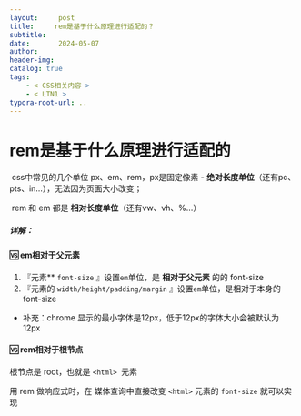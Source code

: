 ```yaml
---
layout:     post
title:     rem是基于什么原理进行适配的？
subtitle:  
date:       2024-05-07
author:     
header-img: 
catalog: true
tags:
    - < CSS相关内容 >
    - < LTN1 >
typora-root-url: ..
---
```




# rem是基于什么原理进行适配的

​	css中常见的几个单位 px、em、rem，px是固定像素 - **绝对长度单位**（还有pc、pts、in…），无法因为页面大小改变；

​	rem 和 em 都是 **相对长度单位**（还有vw、vh、%…）

##### 详解：

#### 🆚 em相对于父元素

1. 『元素** `font-size` 』设置`em`单位，是 **相对于父元素** 的的 font-size
2. 『元素的 `width/height/padding/margin` 』设置`em`单位，是相对于本身的 font-size

- 补充：chrome 显示的最小字体是12px，低于12px的字体大小会被默认为12px

#### 🆚 rem相对于根节点

根节点是 root，也就是 `<html> `元素 

用 rem 做响应式时，在 媒体查询中直接改变 `<html>` 元素的 `font-size` 就可以实现
